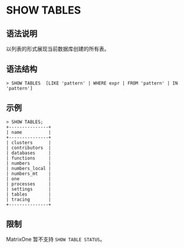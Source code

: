 # **SHOW TABLES**

## **语法说明**

以列表的形式展现当前数据库创建的所有表。

## **语法结构**

```
> SHOW TABLES  [LIKE 'pattern' | WHERE expr | FROM 'pattern' | IN 'pattern']
```

## **示例**

```
> SHOW TABLES;
+---------------+
| name          |
+---------------+
| clusters      |
| contributors  |
| databases     |
| functions     |
| numbers       |
| numbers_local |
| numbers_mt    |
| one           |
| processes     |
| settings      |
| tables        |
| tracing       |
+---------------+
```

## **限制**

MatrixOne 暂不支持 `SHOW TABLE STATUS`。
